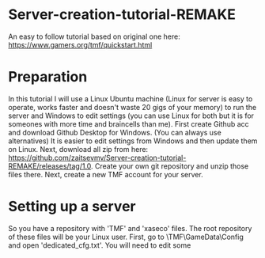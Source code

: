 # Server-creation-tutorial-REMAKE
An easy to follow tutorial based on original one here: https://www.gamers.org/tmf/quickstart.html

# Preparation
In this tutorial I will use a Linux Ubuntu machine (Linux for server is easy to operate, works faster and doesn't waste 20 gigs of your memory) to run the server and Windows to edit settings (you can use Linux for both but it is for someones with more time and braincells than me).
First create Github acc and download Github Desktop for Windows. (You can always use alternatives) It is easier to edit settings from Windows and then update them on Linux.
Next, download all zip from here: https://github.com/zaitsevmv/Server-creation-tutorial-REMAKE/releases/tag/1.0.
Create your own git repository and unzip those files there.
Next, create a new TMF account for your server.

# Setting up a server
So you have a repository with 'TMF' and 'xaseco' files. The root repository of these files will be your Linux user.
First, go to \TMF\GameData\Config and open 'dedicated_cfg.txt'. You will need to edit some 
